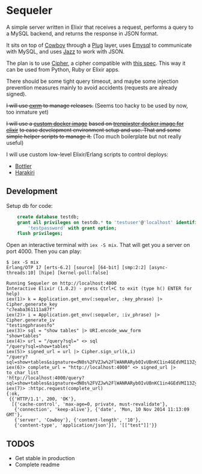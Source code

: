 # Sequeler

A simple server written in Elixir that receives a request,
performs a query to a MySQL backend, and returns the response in JSON format.

It sits on top of [Cowboy](https://github.com/ninenines/cowboy)
through a [Plug](https://github.com/elixir-lang/plug) layer,
uses [Emysql](https://github.com/Eonblast/Emysql) to communicate with MySQL,
and uses [Jazz](https://github.com/meh/jazz) to work with JSON.

The plan is to use [Cipher](https://github.com/rubencaro/cipher), a cipher
compatible with [this spec](https://gist.github.com/rubencaro/9545060#file-gistfile3-ex).
This way it can be used from Python, Ruby or Elixir apps.

There should be some tight query timeout, and maybe some injection
prevention measures mainly to avoid accidents (requests are already signed).

~~I will use [exrm](https://github.com/bitwalker/exrm) to manage releases.~~
(Seems too hacky to be used by now, too inmature yet)

~~I will use a [custom docker image](https://registry.hub.docker.com/u/rubencaro/elixir_mysql/)~~
~~based on [trenpixster docker image for elixir](https://registry.hub.docker.com/u/trenpixster/elixir/)~~
~~to ease development environment setup and use. That and some simple helper scripts to manage it.~~
(Too much boilerplate but not really useful)

I will use custom low-level Elixir/Erlang scripts to control deploys:

* [Bottler](https://github.com/elpulgardelpanda/bottler)
* [Harakiri](https://github.com/elpulgardelpanda/harakiri)

## Development

Setup db for code:

```sql
    create database testdb;
    grant all privileges on testdb.* to 'testuser'@'localhost' identified by
        'testpassword' with grant option;
    flush privileges;
```

Open an interactive terminal with `iex -S mix`. That will get you a server
on port 4000. Then you can play:

```
$ iex -S mix
Erlang/OTP 17 [erts-6.2] [source] [64-bit] [smp:2:2] [async-threads:10] [hipe] [kernel-poll:false]

Running Sequeler on http://localhost:4000
Interactive Elixir (1.0.2) - press Ctrl+C to exit (type h() ENTER for help)
iex(1)> k = Application.get_env(:sequeler, :key_phrase) |> Cipher.generate_key
"c7eaba361111a87f"
iex(2)> i = Application.get_env(:sequeler, :iv_phrase) |> Cipher.generate_iv
"testingphrasesfo"
iex(3)> sql = "show tables" |> URI.encode_www_form
"show+tables"
iex(4)> url = "/query?sql=" <> sql
"/query?sql=show+tables"
iex(5)> signed_url = url |> Cipher.sign_url(k,i)
"/query?sql=show+tables&signature=dN0s%2FVZJw%2FlWANRARyb0IvUBnKC1in4GEdVMI13Zy0oBr%2FHx28rNvU5q2nXOyDw%2F"
iex(6)> complete_url = "http://localhost:4000" <> signed_url |> to_char_list
'http://localhost:4000/query?sql=show+tables&signature=dN0s%2FVZJw%2FlWANRARyb0IvUBnKC1in4GEdVMI13Zy0rS%2B9o73VsFLvS6jp%2BZkBEU'
iex(7)> :httpc.request(complete_url)
{:ok,
 {{'HTTP/1.1', 200, 'OK'},
  [{'cache-control', 'max-age=0, private, must-revalidate'},
   {'connection', 'keep-alive'}, {'date', 'Mon, 10 Nov 2014 11:13:09 GMT'},
   {'server', 'Cowboy'}, {'content-length', '10'},
   {'content-type', 'application/json'}], '[["test"]]'}}
```


## TODOS

* Get stable in production
* Complete readme
